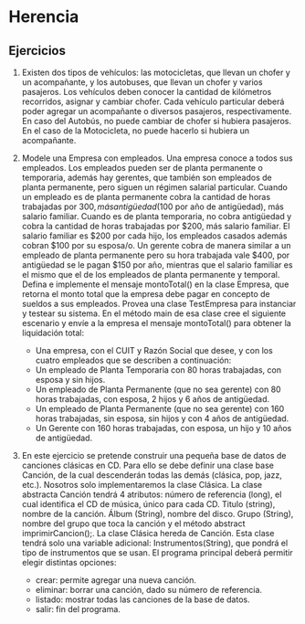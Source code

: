 # Herencia

## Ejercicios

1. Existen dos tipos de vehículos: las motocicletas, que llevan un chofer y un acompañante, y los autobuses, que llevan un chofer y varios pasajeros. Los vehículos deben conocer la cantidad de kilómetros recorridos, asignar y cambiar chofer. Cada vehículo particular deberá poder agregar un acompañante o diversos pasajeros, respectivamente. En caso del Autobús, no puede cambiar de chofer si hubiera pasajeros. En el caso de la Motocicleta, no puede hacerlo si hubiera un acompañante.

1. Modele una Empresa con empleados. Una empresa conoce a todos sus empleados. Los empleados pueden ser de planta permanente o temporaria, además hay gerentes, que también son empleados de planta permanente, pero siguen un régimen salarial particular. Cuando un empleado es de planta permanente cobra la cantidad de horas trabajadas por $300, más antigüedad ($100 por año de antigüedad), más salario familiar. Cuando es de planta temporaria, no cobra antigüedad y cobra la cantidad de horas trabajadas por $200, más salario familiar. El salario familiar es $200 por cada hijo, los empleados casados además cobran $100 por su esposa/o. Un gerente cobra de manera similar a un empleado de planta permanente pero su hora trabajada vale $400, por antigüedad se le pagan $150 por año, mientras que el salario familiar es el mismo que el de los empleados de planta permanente y temporal. Defina e implemente el mensaje montoTotal() en la clase Empresa, que retorna el monto total que la empresa debe pagar en concepto de sueldos a sus empleados. Provea una clase TestEmpresa para instanciar y testear su sistema. En el método main de esa clase cree el siguiente escenario y envíe a la empresa el mensaje montoTotal() para obtener la liquidación total:
    * Una empresa, con el CUIT y Razón Social que desee, y con los cuatro empleados que se describen a continuación:
    * Un empleado de Planta Temporaria con 80 horas trabajadas, con esposa y sin hijos.
    * Un empleado de Planta Permanente (que no sea gerente) con 80 horas trabajadas, con esposa, 2 hijos y 6 años de antigüedad.
    * Un empleado de Planta Permanente (que no sea gerente) con 160 horas trabajadas, sin esposa, sin hijos y con 4 años de antigüedad.
    * Un Gerente con 160 horas trabajadas, con esposa, un hijo y 10 años de antigüedad.

1. En este ejercicio se pretende construir una pequeña base de datos de canciones clásicas en CD.
Para ello se debe definir una clase base Canción, de la cual descenderán todas las demás (clásica, pop, jazz, etc.). Nosotros solo implementaremos la clase Clásica. La clase abstracta Canción tendrá 4 atributos: número de referencia (long), el cual identifica el CD de música, único para cada CD. Titulo (string), nombre de la canción. Álbum (String), nombre del disco. Grupo (String), nombre del grupo que toca la canción y el método abstract imprimirCancion();. La clase Clásica hereda de Canción. Esta clase tendrá solo una variable adicional: Instrumentos(String), que pondrá el tipo de instrumentos que se usan.
El programa principal deberá permitir elegir distintas opciones:
    * crear: permite agregar una nueva canción.
    * eliminar: borrar una canción, dado su número de referencia.
    * listado: mostrar todas las canciones de la base de datos.
    * salir: fin del programa.
